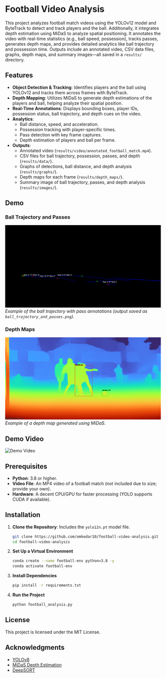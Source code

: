 # Football Video Analysis

This project analyzes football match videos using the YOLOv12 model and ByteTrack to detect and track players and the ball. Additionally, it integrates depth estimation using MiDaS to analyze spatial positioning. It annotates the video with real-time statistics (e.g., ball speed, possession), tracks passes, generates depth maps, and provides detailed analytics like ball trajectory and possession time. Outputs include an annotated video, CSV data files, graphs, depth maps, and summary images—all saved in a `results/` directory.

## Features
- **Object Detection & Tracking**: Identifies players and the ball using YOLOv12 and tracks them across frames with ByteTrack.
- **Depth Mapping**: Utilizes MiDaS to generate depth estimations of the players and ball, helping analyze their spatial position.
- **Real-Time Annotations**: Displays bounding boxes, player IDs, possession status, ball trajectory, and depth cues on the video.
- **Analytics**:
  - Ball distance, speed, and acceleration.
  - Possession tracking with player-specific times.
  - Pass detection with key frame captures.
  - Depth estimation of players and ball per frame.
- **Outputs**:
  - Annotated video (`results/video/annotated_football_match.mp4`).
  - CSV files for ball trajectory, possession, passes, and depth (`results/data/`).
  - Graphs of detections, ball distance, and depth analysis (`results/graphs/`).
  - Depth maps for each frame (`results/depth_maps/`).
  - Summary image of ball trajectory, passes, and depth analysis (`results/images/`).

## Demo
### Ball Trajectory and Passes
![Ball Trajectory](sample/ball_trajectory_and_passes.png)  
*Example of the ball trajectory with pass annotations (output saved as `ball_trajectory_and_passes.png`).*

### Depth Maps
![Depth Map](sample/depth_frame_0031.png)  
*Example of a depth map generated using MiDaS.*

## Demo Video
![Demo Video](sample/demo.gif)

## Prerequisites
- **Python**: 3.8 or higher.
- **Video File**: An MP4 video of a football match (not included due to size; provide your own).
- **Hardware**: A decent CPU/GPU for faster processing (YOLO supports CUDA if available).

## Installation
1. **Clone the Repository**: Includes the `yolo12n.pt` model file.
   ```bash
   git clone https://github.com/omkedar10/football-video-analysis.git
   cd football-video-analysis
   ```

2. **Set Up a Virtual Environment**
   ```bash
   conda create --name football-env python=3.8 -y
   conda activate football-env
   ```

3. **Install Dependencies**
   ```bash
   pip install -r requirements.txt
   ```

4. **Run the Project**
   ```bash
   python football_analysis.py
   ```

## License
This project is licensed under the MIT License.

## Acknowledgments
- [YOLOv8](https://github.com/ultralytics/ultralytics)
- [MiDaS Depth Estimation](https://github.com/intel-isl/MiDaS)
- [DeepSORT](https://github.com/nwojke/deep_sort)


